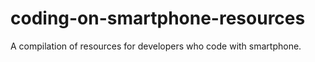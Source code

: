 # coding-on-smartphone-resources
A compilation of resources for developers who code with smartphone.
